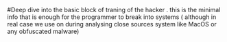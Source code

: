 #Deep dive into the basic block of traning  of the hacker . this is the minimal info that is enough for the programmer to break into systems ( although  in real case we use on during  analysing close sources system like MacOS or any obfuscated malware) 
